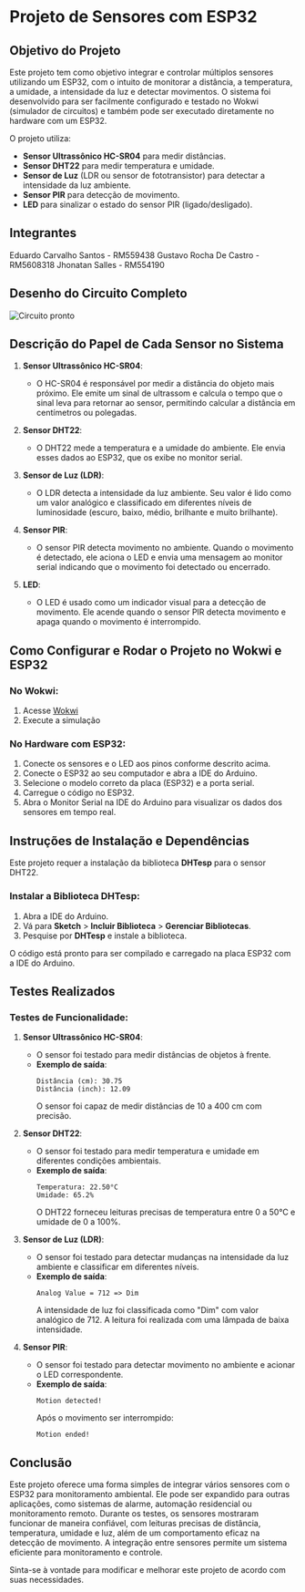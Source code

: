 # Projeto de Sensores com ESP32


## Objetivo do Projeto

Este projeto tem como objetivo integrar e controlar múltiplos sensores utilizando um ESP32, com o intuito de monitorar a distância, a temperatura, a umidade, a intensidade da luz e detectar movimentos. O sistema foi desenvolvido para ser facilmente configurado e testado no Wokwi (simulador de circuitos) e também pode ser executado diretamente no hardware com um ESP32.

O projeto utiliza:
- **Sensor Ultrassônico HC-SR04** para medir distâncias.
- **Sensor DHT22** para medir temperatura e umidade.
- **Sensor de Luz** (LDR ou sensor de fototransistor) para detectar a intensidade da luz ambiente.
- **Sensor PIR** para detecção de movimento.
- **LED** para sinalizar o estado do sensor PIR (ligado/desligado).
## Integrantes

Eduardo Carvalho Santos - RM559438
Gustavo Rocha De Castro - RM5608318
Jhonatan Salles - RM554190

## Desenho do Circuito Completo

![Circuito pronto](https://i.imgur.com/6lpSpyD.png)

## Descrição do Papel de Cada Sensor no Sistema

1. **Sensor Ultrassônico HC-SR04**: 
   - O HC-SR04 é responsável por medir a distância do objeto mais próximo. Ele emite um sinal de ultrassom e calcula o tempo que o sinal leva para retornar ao sensor, permitindo calcular a distância em centímetros ou polegadas.

2. **Sensor DHT22**: 
   - O DHT22 mede a temperatura e a umidade do ambiente. Ele envia esses dados ao ESP32, que os exibe no monitor serial.

3. **Sensor de Luz (LDR)**: 
   - O LDR detecta a intensidade da luz ambiente. Seu valor é lido como um valor analógico e classificado em diferentes níveis de luminosidade (escuro, baixo, médio, brilhante e muito brilhante).

4. **Sensor PIR**:
   - O sensor PIR detecta movimento no ambiente. Quando o movimento é detectado, ele aciona o LED e envia uma mensagem ao monitor serial indicando que o movimento foi detectado ou encerrado.

5. **LED**:
   - O LED é usado como um indicador visual para a detecção de movimento. Ele acende quando o sensor PIR detecta movimento e apaga quando o movimento é interrompido.

## Como Configurar e Rodar o Projeto no Wokwi e ESP32

### No Wokwi:
1. Acesse [Wokwi](https://wokwi.com/projects/413990387359571969)
2. Execute a simulação
### No Hardware com ESP32:
1. Conecte os sensores e o LED aos pinos conforme descrito acima.
2. Conecte o ESP32 ao seu computador e abra a IDE do Arduino.
3. Selecione o modelo correto da placa (ESP32) e a porta serial.
4. Carregue o código no ESP32.
5. Abra o Monitor Serial na IDE do Arduino para visualizar os dados dos sensores em tempo real.

## Instruções de Instalação e Dependências

Este projeto requer a instalação da biblioteca **DHTesp** para o sensor DHT22.

### Instalar a Biblioteca DHTesp:
1. Abra a IDE do Arduino.
2. Vá para **Sketch** > **Incluir Biblioteca** > **Gerenciar Bibliotecas**.
3. Pesquise por **DHTesp** e instale a biblioteca.

O código está pronto para ser compilado e carregado na placa ESP32 com a IDE do Arduino.

## Testes Realizados

### Testes de Funcionalidade:
1. **Sensor Ultrassônico HC-SR04**:
   - O sensor foi testado para medir distâncias de objetos à frente.
   - **Exemplo de saída**:
     ```
     Distância (cm): 30.75
     Distância (inch): 12.09
     ```
     O sensor foi capaz de medir distâncias de 10 a 400 cm com precisão.

2. **Sensor DHT22**:
   - O sensor foi testado para medir temperatura e umidade em diferentes condições ambientais.
   - **Exemplo de saída**:
     ```
     Temperatura: 22.50°C
     Umidade: 65.2%
     ```
     O DHT22 forneceu leituras precisas de temperatura entre 0 a 50°C e umidade de 0 a 100%.

3. **Sensor de Luz (LDR)**:
   - O sensor foi testado para detectar mudanças na intensidade da luz ambiente e classificar em diferentes níveis.
   - **Exemplo de saída**:
     ```
     Analog Value = 712 => Dim
     ```
     A intensidade de luz foi classificada como "Dim" com valor analógico de 712. A leitura foi realizada com uma lâmpada de baixa intensidade.

4. **Sensor PIR**:
   - O sensor foi testado para detectar movimento no ambiente e acionar o LED correspondente.
   - **Exemplo de saída**:
     ```
     Motion detected!
     ```
     Após o movimento ser interrompido:
     ```
     Motion ended!
     ```

## Conclusão

Este projeto oferece uma forma simples de integrar vários sensores com o ESP32 para monitoramento ambiental. Ele pode ser expandido para outras aplicações, como sistemas de alarme, automação residencial ou monitoramento remoto. Durante os testes, os sensores mostraram funcionar de maneira confiável, com leituras precisas de distância, temperatura, umidade e luz, além de um comportamento eficaz na detecção de movimento. A integração entre sensores permite um sistema eficiente para monitoramento e controle.

Sinta-se à vontade para modificar e melhorar este projeto de acordo com suas necessidades.
